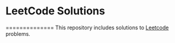 # LeetCode Solutions

==============
This repository includes solutions to [Leetcode](https://oj.leetcode.com/problemset/algorithms/) problems.
